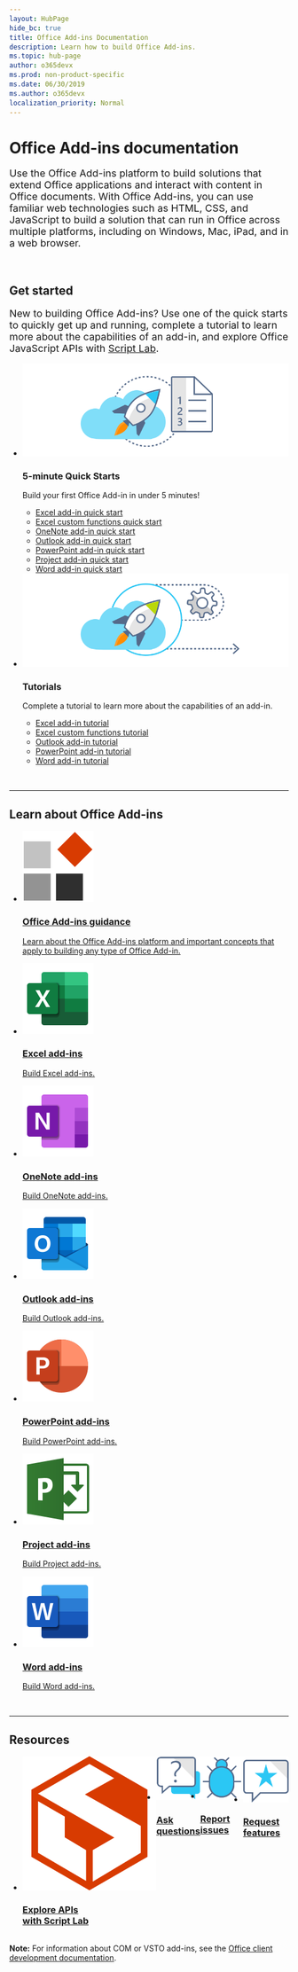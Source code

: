 ```yaml
---
layout: HubPage
hide_bc: true
title: Office Add-ins Documentation
description: Learn how to build Office Add-ins.
ms.topic: hub-page
author: o365devx
ms.prod: non-product-specific
ms.date: 06/30/2019
ms.author: o365devx
localization_priority: Normal
---
```


<div id="main" class="v2">
    <div class="container">
        <h1>Office Add-ins documentation</h1>
        <p style="font-size: 1.12rem;margin-bottom: 1rem;">Use the Office Add-ins platform to build solutions that extend Office applications and interact with content in Office documents. With Office Add-ins, you can use familiar web technologies such as HTML, CSS, and JavaScript to build a solution that can run in Office across multiple platforms, including on Windows, Mac, iPad, and in a web browser.</p>
        <br/>
        <h2>Get started</h2>
        <p style="font-size: 1.12rem;margin-bottom: 1rem;">New to building Office Add-ins? Use one of the quick starts to quickly get up and running, complete a tutorial to learn more about the capabilities of an add-in, and explore Office JavaScript APIs with <a href="overview/explore-with-script-lab.md">Script Lab</a>.</p>
        <ul class="cardsK cols cols2">
            <li>
                <div class="cardSize">
                    <div class="cardPadding">
                        <div class="card">
                            <div class="cardImageOuter">
                                <div class="cardImage bgdAccent1">
                                    <img src="images/index-landing-page/get-started.svg" alt="Office Add-ins quick starts graphic" data-linktype="external" class="x-hidden-focus"/>
                                </div>
                            </div>
                            <div class="cardText">
                                <h3>5-minute Quick Starts</h3>
                                <p>Build your first Office Add-in in under 5 minutes!</p>
                                <ul class="noBullet">
                                    <li><a class="barLink" style="font-size: .88rem;" href="quickstarts/excel-quickstart-jquery.md">Excel add-in quick start</a></li>
                                    <li><a class="barLink" href="quickstarts/excel-custom-functions-quickstart.md">Excel custom functions quick start</a></li>
                                    <li><a class="barLink" href="quickstarts/onenote-quickstart.md">OneNote add-in quick start</a></li>
                                    <li><a class="barLink" href="/outlook/add-ins/quick-start?context=office/dev/add-ins/context">Outlook add-in quick start</a></li>
                                    <li><a class="barLink" href="quickstarts/powerpoint-quickstart.md">PowerPoint add-in quick start</a></li>
                                    <li><a class="barLink" href="quickstarts/project-quickstart.md">Project add-in quick start</a></li>
                                    <li><a class="barLink" href="quickstarts/word-quickstart.md">Word add-in quick start</a></li>
                                </ul>
                            </div>
                        </div>
                    </div>
                </div>
            </li>
            <li>
                <div class="cardSize">
                    <div class="cardPadding">
                        <div class="card">
                            <div class="cardImageOuter">
                                <div class="cardImage bgdAccent1">
                                    <img src="images/index-landing-page/get-started-2.svg" alt="Office Add-ins quick starts graphic" data-linktype="external" class="x-hidden-focus"/>
                                </div>
                            </div>
                            <div class="cardText">
                                <h3>Tutorials</h3>
                                <p>Complete a tutorial to learn more about the capabilities of an add-in.</p>
                                <ul class="noBullet">
                                    <li><a class="barLink" href="tutorials/excel-tutorial.md">Excel add-in tutorial</a></li>
                                    <li><a class="barLink" href="tutorials/excel-tutorial-create-custom-functions.md">Excel custom functions tutorial</a></li>
                                    <li><a class="barLink" href="/outlook/add-ins/addin-tutorial?context=office/dev/add-ins/context">Outlook add-in tutorial </a></li>
                                    <li><a class="barLink" href="tutorials/powerpoint-tutorial.md">PowerPoint add-in tutorial </a></li>
                                    <li><a class="barLink" href="tutorials/word-tutorial.md">Word add-in tutorial </a></li>
                                </ul>
                            </div>
                        </div>
                    </div>
                </div>
            </li>
        </ul>
        <br/>
        <hr/>
        <h2>Learn about Office Add-ins</h2>
        <ul class="cardsM cols cols1">
            <li>
                <a class="card x-hidden-focus" href="overview/index.md" target="_blank">
                    <div class="cardImageOuter">
                        <div class="cardImage">
                            <img src="images/index/blocks.svg" alt="Office Add-ins platform" />
                        </div>
                    </div>
                    <div class="cardText">
                        <h3>Office Add-ins guidance</h3>
                        <p>Learn about the Office Add-ins platform and important concepts that apply to building any type of Office Add-in.</p>
                    </div>
                </a>
            </li>
        </ul>
        <ul class="cardsM cols cols3">
            <li>
                <a class="card x-hidden-focus" href="excel/index.md" target="_blank">
                <div class="cardImageOuter">
                    <div class="cardImage">
                        <img src="images/index/logo-excel.svg" alt="Excel add-ins" />
                    </div>
                </div>
                <div class="cardText">
                    <h3>Excel add-ins</h3>
                    <p>Build Excel add-ins.</p>
                </div>
                </a>
            </li>
            <li>
                <a class="card x-hidden-focus" href="onenote/index.md" target="_blank">
                <div class="cardImageOuter">
                    <div class="cardImage">
                        <img src="images/index/logo-onenote.svg" alt="OneNote add-ins" />
                    </div>
                </div>
                <div class="cardText">
                    <h3>OneNote add-ins</h3>
                    <p>Build OneNote add-ins.</p>
                </div>
                </a>
            </li>
            <li>
                <a class="card x-hidden-focus" href="outlook/index.md" target="_blank">
                <div class="cardImageOuter">
                    <div class="cardImage">
                        <img src="images/index/logo-outlook.svg" alt="Outlook add-ins" />
                    </div>
                </div>
                <div class="cardText">
                    <h3>Outlook add-ins</h3>
                    <p>Build Outlook add-ins.</p>
                </div>
                </a>
            </li>
            <li>
                <a class="card x-hidden-focus" href="powerpoint/index.md" target="_blank">
                <div class="cardImageOuter">
                    <div class="cardImage">
                        <img src="images/index/logo-powerpoint.svg" alt="PowerPoint add-ins" />
                    </div>
                </div>
                <div class="cardText">
                    <h3>PowerPoint add-ins</h3>
                    <p>Build PowerPoint add-ins.</p>
                </div>
                </a>
            </li>
            <li>
                <a class="card x-hidden-focus" href="project/index.md" target="_blank">
                <div class="cardImageOuter">
                    <div class="cardImage">
                        <img src="images/index/logo-project-server.svg" alt="Project add-ins" />
                    </div>
                </div>
                <div class="cardText">
                    <h3>Project add-ins</h3>
                    <p>Build Project add-ins.</p>
                </div>
                </a>
            </li>
            <li>
                <a class="card x-hidden-focus" href="word/index.md" target="_blank">
                <div class="cardImageOuter">
                    <div class="cardImage">
                        <img src="images/index/logo-word.svg" alt="Word add-ins" />
                    </div>
                </div>
                <div class="cardText">
                    <h3>Word add-ins</h3>
                    <p>Build Word add-ins.</p>
                </div>
                </a>
            </li>
        </ul>
        <br/>
        <hr/>
        <h2>Resources</h2>
        <ul class="cardsF cols cols4" style="display:flex!important;">
            <li>
                <div class="cardSize">
                    <div class="cardPadding">
                        <div class="card">
                            <div class="cardImageOuter">
                                <div class="cardImage">
                                    <a href="overview/explore-with-script-lab.md" target="_blank"><img src="images/index/ScriptLabLogoColor.svg" alt="Script Lab" /></a>
                                </div>
                            </div>
                            <div class="cardText">
                                <a href="overview/explore-with-script-lab.md" target="_blank"><h3>Explore APIs<br/>with Script Lab</h3></a>
                            </div>
                        </div>
                    </div>
                </div>
            </li>
            <li>
                <div class="cardSize">
                    <div class="cardPadding">
                        <div class="card">
                            <div class="cardImageOuter">
                                <div class="cardImage">
                                    <a href="https://stackoverflow.com/questions/tagged/office-js" target="_blank"><img src="images/index/i_support.svg" alt="API questions" /></a>
                                </div>
                            </div>
                            <div class="cardText">
                                <a href="https://stackoverflow.com/questions/tagged/office-js" target="_blank"><h3>Ask questions</h3></a>
                            </div>
                        </div>
                    </div>
                </div>
            </li>
            <li>
                <div class="cardSize">
                    <div class="cardPadding">
                        <div class="card">
                            <div class="cardImageOuter">
                                <div class="cardImage">
                                    <a href="https://github.com/officedev/office-js/issues" target="_blank"><img src="images/index/i_bug.svg" alt="API issues" /></a>
                                </div>
                            </div>
                            <div class="cardText">
                                <a href="https://github.com/officedev/office-js/issues" target="_blank"><h3>Report issues</h3></a>
                            </div>
                        </div>
                    </div>
                </div>
            </li>
            <li>
                <div class="cardSize">
                    <div class="cardPadding">
                        <div class="card">
                            <div class="cardImageOuter">
                                <div class="cardImage">
                                    <a href="https://officespdev.uservoice.com/" target="_blank"><img src="images/index/i_feedback.svg" alt="API feature requests" /></a>
                                </div>
                            </div>
                            <div class="cardText">
                                <a href="https://officespdev.uservoice.com/" target="_blank"><h3>Request features</h3></a>
                            </div>
                        </div>
                    </div>
                </div>
            </li>
        </ul>
        <p><b>Note:</b> For information about COM or VSTO add-ins, see the <a href="/office/client-developer/office-client-development" target="_blank">Office client development documentation</a>.</p>
    </div>
</div>